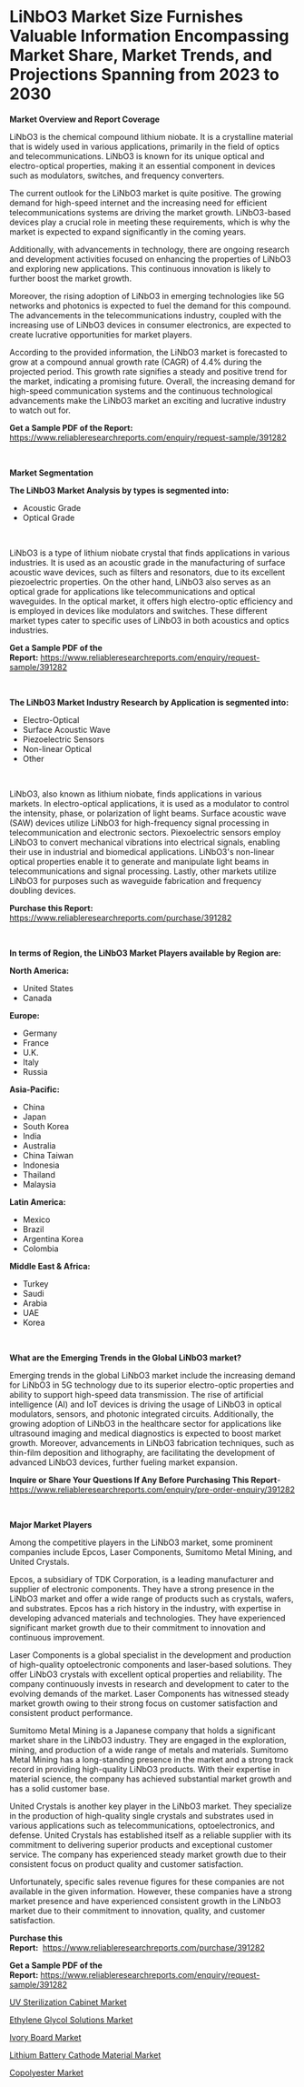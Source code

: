 <p><h1>LiNbO3 Market Size Furnishes Valuable Information Encompassing Market Share, Market Trends, and Projections Spanning from 2023 to 2030</h1></p><p><strong>Market Overview and Report Coverage</strong></p>
<p><p>LiNbO3 is the chemical compound lithium niobate. It is a crystalline material that is widely used in various applications, primarily in the field of optics and telecommunications. LiNbO3 is known for its unique optical and electro-optical properties, making it an essential component in devices such as modulators, switches, and frequency converters.</p><p>The current outlook for the LiNbO3 market is quite positive. The growing demand for high-speed internet and the increasing need for efficient telecommunications systems are driving the market growth. LiNbO3-based devices play a crucial role in meeting these requirements, which is why the market is expected to expand significantly in the coming years.</p><p>Additionally, with advancements in technology, there are ongoing research and development activities focused on enhancing the properties of LiNbO3 and exploring new applications. This continuous innovation is likely to further boost the market growth.</p><p>Moreover, the rising adoption of LiNbO3 in emerging technologies like 5G networks and photonics is expected to fuel the demand for this compound. The advancements in the telecommunications industry, coupled with the increasing use of LiNbO3 devices in consumer electronics, are expected to create lucrative opportunities for market players.</p><p>According to the provided information, the LiNbO3 market is forecasted to grow at a compound annual growth rate (CAGR) of 4.4% during the projected period. This growth rate signifies a steady and positive trend for the market, indicating a promising future. Overall, the increasing demand for high-speed communication systems and the continuous technological advancements make the LiNbO3 market an exciting and lucrative industry to watch out for.</p></p>
<p><strong>Get a Sample PDF of the Report:</strong> <a href="https://www.reliableresearchreports.com/enquiry/request-sample/391282">https://www.reliableresearchreports.com/enquiry/request-sample/391282</a></p>
<p>&nbsp;</p>
<p><strong>Market Segmentation</strong></p>
<p><strong>The LiNbO3 Market Analysis by types is segmented into:</strong></p>
<p><ul><li>Acoustic Grade</li><li>Optical Grade</li></ul></p>
<p>&nbsp;</p>
<p><p>LiNbO3 is a type of lithium niobate crystal that finds applications in various industries. It is used as an acoustic grade in the manufacturing of surface acoustic wave devices, such as filters and resonators, due to its excellent piezoelectric properties. On the other hand, LiNbO3 also serves as an optical grade for applications like telecommunications and optical waveguides. In the optical market, it offers high electro-optic efficiency and is employed in devices like modulators and switches. These different market types cater to specific uses of LiNbO3 in both acoustics and optics industries.</p></p>
<p><strong>Get a Sample PDF of the Report:</strong>&nbsp;<a href="https://www.reliableresearchreports.com/enquiry/request-sample/391282">https://www.reliableresearchreports.com/enquiry/request-sample/391282</a></p>
<p>&nbsp;</p>
<p><strong>The LiNbO3 Market Industry Research by Application is segmented into:</strong></p>
<p><ul><li>Electro-Optical</li><li>Surface Acoustic Wave</li><li>Piezoelectric Sensors</li><li>Non-linear Optical</li><li>Other</li></ul></p>
<p>&nbsp;</p>
<p><p>LiNbO3, also known as lithium niobate, finds applications in various markets. In electro-optical applications, it is used as a modulator to control the intensity, phase, or polarization of light beams. Surface acoustic wave (SAW) devices utilize LiNbO3 for high-frequency signal processing in telecommunication and electronic sectors. Piexoelectric sensors employ LiNbO3 to convert mechanical vibrations into electrical signals, enabling their use in industrial and biomedical applications. LiNbO3's non-linear optical properties enable it to generate and manipulate light beams in telecommunications and signal processing. Lastly, other markets utilize LiNbO3 for purposes such as waveguide fabrication and frequency doubling devices.</p></p>
<p><strong>Purchase this Report:</strong>&nbsp; <a href="https://www.reliableresearchreports.com/purchase/391282">https://www.reliableresearchreports.com/purchase/391282</a></p>
<p>&nbsp;</p>
<p><strong>In terms of Region, the LiNbO3 Market Players available by Region are:</strong></p>
<p>
    <p> <strong> North America: </strong>
        <ul>
            <li>United States</li>
            <li>Canada</li>
        </ul>
        </p> 
    <p> <strong> Europe: </strong>
        <ul>
            <li>Germany</li>
            <li>France</li>
            <li>U.K.</li>
            <li>Italy</li>
            <li>Russia</li>
        </ul>
        </p> 
    <p> <strong> Asia-Pacific: </strong>
        <ul>
            <li>China</li>
            <li>Japan</li>
            <li>South Korea</li>
            <li>India</li>
            <li>Australia</li>
            <li>China Taiwan</li>
            <li>Indonesia</li>
            <li>Thailand</li>
            <li>Malaysia</li>
        </ul>
        </p> 
    <p> <strong> Latin America: </strong>
        <ul>
            <li>Mexico</li>
            <li>Brazil</li>
            <li>Argentina Korea</li>
            <li>Colombia</li>
        </ul>
        </p> 
    <p> <strong> Middle East & Africa: </strong>
        <ul>
            <li>Turkey</li>
            <li>Saudi</li>
            <li>Arabia</li>
            <li>UAE</li>
            <li>Korea</li>
        </ul>
    </p>
    </p>
<p>&nbsp;</p>
<p><strong>What are the Emerging Trends in the Global LiNbO3 market?</strong></p>
<p><p>Emerging trends in the global LiNbO3 market include the increasing demand for LiNbO3 in 5G technology due to its superior electro-optic properties and ability to support high-speed data transmission. The rise of artificial intelligence (AI) and IoT devices is driving the usage of LiNbO3 in optical modulators, sensors, and photonic integrated circuits. Additionally, the growing adoption of LiNbO3 in the healthcare sector for applications like ultrasound imaging and medical diagnostics is expected to boost market growth. Moreover, advancements in LiNbO3 fabrication techniques, such as thin-film deposition and lithography, are facilitating the development of advanced LiNbO3 devices, further fueling market expansion.</p></p>
<p><strong>Inquire or Share Your Questions If Any Before Purchasing This Report</strong>- <a href="https://www.reliableresearchreports.com/enquiry/pre-order-enquiry/391282">https://www.reliableresearchreports.com/enquiry/pre-order-enquiry/391282</a></p>
<p>&nbsp;</p>
<p><strong>Major Market Players</strong></p>
<p><p>Among the competitive players in the LiNbO3 market, some prominent companies include Epcos, Laser Components, Sumitomo Metal Mining, and United Crystals.</p><p>Epcos, a subsidiary of TDK Corporation, is a leading manufacturer and supplier of electronic components. They have a strong presence in the LiNbO3 market and offer a wide range of products such as crystals, wafers, and substrates. Epcos has a rich history in the industry, with expertise in developing advanced materials and technologies. They have experienced significant market growth due to their commitment to innovation and continuous improvement.</p><p>Laser Components is a global specialist in the development and production of high-quality optoelectronic components and laser-based solutions. They offer LiNbO3 crystals with excellent optical properties and reliability. The company continuously invests in research and development to cater to the evolving demands of the market. Laser Components has witnessed steady market growth owing to their strong focus on customer satisfaction and consistent product performance.</p><p>Sumitomo Metal Mining is a Japanese company that holds a significant market share in the LiNbO3 industry. They are engaged in the exploration, mining, and production of a wide range of metals and materials. Sumitomo Metal Mining has a long-standing presence in the market and a strong track record in providing high-quality LiNbO3 products. With their expertise in material science, the company has achieved substantial market growth and has a solid customer base.</p><p>United Crystals is another key player in the LiNbO3 market. They specialize in the production of high-quality single crystals and substrates used in various applications such as telecommunications, optoelectronics, and defense. United Crystals has established itself as a reliable supplier with its commitment to delivering superior products and exceptional customer service. The company has experienced steady market growth due to their consistent focus on product quality and customer satisfaction.</p><p>Unfortunately, specific sales revenue figures for these companies are not available in the given information. However, these companies have a strong market presence and have experienced consistent growth in the LiNbO3 market due to their commitment to innovation, quality, and customer satisfaction.</p></p>
<p><strong>Purchase this Report:</strong>&nbsp;&nbsp;<a href="https://www.reliableresearchreports.com/purchase/391282">https://www.reliableresearchreports.com/purchase/391282</a></p>
<p></p>
<p><strong>Get a Sample PDF of the Report:</strong>&nbsp;<a href="https://www.reliableresearchreports.com/enquiry/request-sample/391282">https://www.reliableresearchreports.com/enquiry/request-sample/391282</a></p>
<p><p><a href="https://www.linkedin.com/pulse/uv-sterilization-cabinet-market-research-report-provides-snpme/">UV Sterilization Cabinet Market</a></p><p><a href="https://github.com/BryceTownsendr/Market-Research-Report-List-1/blob/main/ethylene-glycol-solutions-market.md">Ethylene Glycol Solutions Market</a></p><p><a href="https://github.com/ChiragRp1/Market-Research-Report-List-1/blob/main/ivory-board-market.md">Ivory Board Market</a></p><p><a href="https://medium.com/@nelsonhauck/lithium-battery-cathode-material-market-insight-market-trends-growth-forecasted-from-2023-to-32924df18ec5">Lithium Battery Cathode Material Market</a></p><p><a href="https://medium.com/@lacyquitzon/decoding-copolyester-market-metrics-market-share-trends-and-growth-patterns-c198a0b66eaf">Copolyester Market</a></p></p>